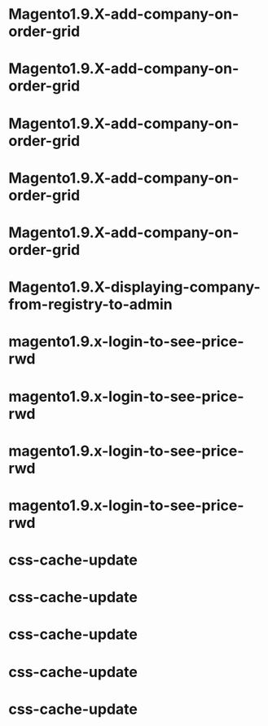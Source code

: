 # Magento1.9.X-add-company-on-order-grid
# Magento1.9.X-add-company-on-order-grid
# Magento1.9.X-add-company-on-order-grid
# Magento1.9.X-add-company-on-order-grid
# Magento1.9.X-add-company-on-order-grid
# Magento1.9.X-displaying-company-from-registry-to-admin
# magento1.9.x-login-to-see-price-rwd
# magento1.9.x-login-to-see-price-rwd
# magento1.9.x-login-to-see-price-rwd
# magento1.9.x-login-to-see-price-rwd
# css-cache-update
# css-cache-update
# css-cache-update
# css-cache-update
# css-cache-update
